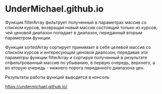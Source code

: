 # UnderMichael.github.io

Функция filterArray фильтрует полученный в параметрах массив со списком курсов, возвращая новый массив состоящий только из курсов, чей ценовой диапазон попадает в диапазон, переданный вторым параметром функции.

Функция sortedArray сортирует принимает в себя целевой массив со списком курсов и интересующий ценовой диапозон, передавая эти параметры функции filterArray и сортируя полученный в результате отфильтрованный массив по убыванию, в первую очередь, верхнего, а во вторую очередь - нижнего порога переданного диапазона цен.

Результаты работы функций выводятся в консоль

https://undermichael.github.io/
